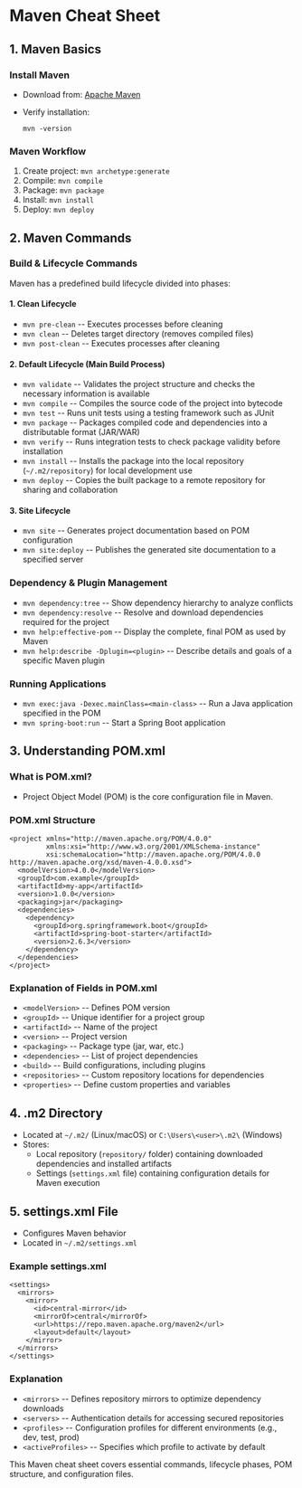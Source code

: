 Maven Cheat Sheet
=================

1\. Maven Basics
----------------

### Install Maven

-   Download from: [Apache Maven](https://maven.apache.org/download.cgi)
-   Verify installation:

    ```
    mvn -version

    ```

### Maven Workflow

1.  Create project: `mvn archetype:generate`
2.  Compile: `mvn compile`
3.  Package: `mvn package`
4.  Install: `mvn install`
5.  Deploy: `mvn deploy`

2\. Maven Commands
------------------

### Build & Lifecycle Commands

Maven has a predefined build lifecycle divided into phases:

#### 1\. **Clean Lifecycle**

-   `mvn pre-clean` -- Executes processes before cleaning
-   `mvn clean` -- Deletes target directory (removes compiled files)
-   `mvn post-clean` -- Executes processes after cleaning

#### 2\. **Default Lifecycle (Main Build Process)**

-   `mvn validate` -- Validates the project structure and checks the necessary information is available
-   `mvn compile` -- Compiles the source code of the project into bytecode
-   `mvn test` -- Runs unit tests using a testing framework such as JUnit
-   `mvn package` -- Packages compiled code and dependencies into a distributable format (JAR/WAR)
-   `mvn verify` -- Runs integration tests to check package validity before installation
-   `mvn install` -- Installs the package into the local repository (`~/.m2/repository`) for local development use
-   `mvn deploy` -- Copies the built package to a remote repository for sharing and collaboration

#### 3\. **Site Lifecycle**

-   `mvn site` -- Generates project documentation based on POM configuration
-   `mvn site:deploy` -- Publishes the generated site documentation to a specified server

### Dependency & Plugin Management

-   `mvn dependency:tree` -- Show dependency hierarchy to analyze conflicts
-   `mvn dependency:resolve` -- Resolve and download dependencies required for the project
-   `mvn help:effective-pom` -- Display the complete, final POM as used by Maven
-   `mvn help:describe -Dplugin=<plugin>` -- Describe details and goals of a specific Maven plugin

### Running Applications

-   `mvn exec:java -Dexec.mainClass=<main-class>` -- Run a Java application specified in the POM
-   `mvn spring-boot:run` -- Start a Spring Boot application

3\. Understanding POM.xml
-------------------------

### What is POM.xml?

-   Project Object Model (POM) is the core configuration file in Maven.

### POM.xml Structure

```
<project xmlns="http://maven.apache.org/POM/4.0.0"
         xmlns:xsi="http://www.w3.org/2001/XMLSchema-instance"
         xsi:schemaLocation="http://maven.apache.org/POM/4.0.0 http://maven.apache.org/xsd/maven-4.0.0.xsd">
  <modelVersion>4.0.0</modelVersion>
  <groupId>com.example</groupId>
  <artifactId>my-app</artifactId>
  <version>1.0.0</version>
  <packaging>jar</packaging>
  <dependencies>
    <dependency>
      <groupId>org.springframework.boot</groupId>
      <artifactId>spring-boot-starter</artifactId>
      <version>2.6.3</version>
    </dependency>
  </dependencies>
</project>

```

### Explanation of Fields in POM.xml

-   `<modelVersion>` -- Defines POM version
-   `<groupId>` -- Unique identifier for a project group
-   `<artifactId>` -- Name of the project
-   `<version>` -- Project version
-   `<packaging>` -- Package type (jar, war, etc.)
-   `<dependencies>` -- List of project dependencies
-   `<build>` -- Build configurations, including plugins
-   `<repositories>` -- Custom repository locations for dependencies
-   `<properties>` -- Define custom properties and variables

4\. .m2 Directory
-----------------

-   Located at `~/.m2/` (Linux/macOS) or `C:\Users\<user>\.m2\` (Windows)
-   Stores:
    -   Local repository (`repository/` folder) containing downloaded dependencies and installed artifacts
    -   Settings (`settings.xml` file) containing configuration details for Maven execution

5\. settings.xml File
---------------------

-   Configures Maven behavior
-   Located in `~/.m2/settings.xml`

### Example settings.xml

```
<settings>
  <mirrors>
    <mirror>
      <id>central-mirror</id>
      <mirrorOf>central</mirrorOf>
      <url>https://repo.maven.apache.org/maven2</url>
      <layout>default</layout>
    </mirror>
  </mirrors>
</settings>

```

### Explanation

-   `<mirrors>` -- Defines repository mirrors to optimize dependency downloads
-   `<servers>` -- Authentication details for accessing secured repositories
-   `<profiles>` -- Configuration profiles for different environments (e.g., dev, test, prod)
-   `<activeProfiles>` -- Specifies which profile to activate by default

This Maven cheat sheet covers essential commands, lifecycle phases, POM structure, and configuration files.